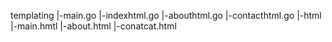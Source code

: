 templating
    |-main.go
    |-indexhtml.go 
    |-abouthtml.go
    |-contacthtml.go
    |-html
        |-main.hmtl
        |-about.html
        |-conatcat.html